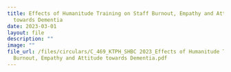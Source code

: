 ```yaml
---
title: Effects of Humanitude Training on Staff Burnout, Empathy and Attitude
  towards Dementia
date: 2023-03-01
layout: file
description: ""
image: ""
file_url: /files/circulars/C_469_KTPH_SHBC 2023_Effects of Humanitude Training on Staff
  Burnout, Empathy and Attitude towards Dementia.pdf
---
```

